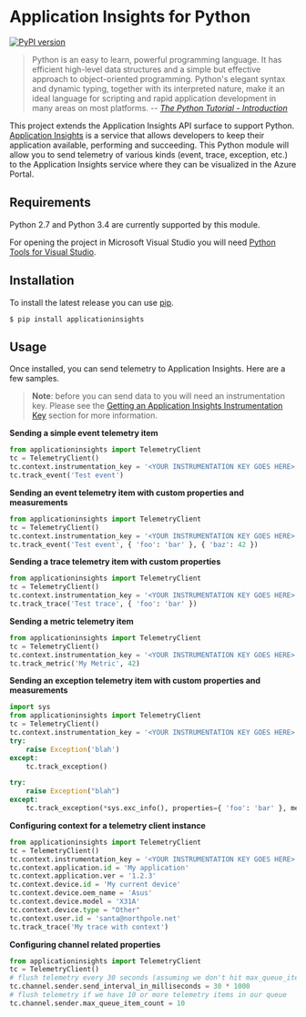 # Application Insights for Python #

[![PyPI version](https://badge.fury.io/py/applicationinsights.svg)](http://badge.fury.io/py/applicationinsights)

>Python is an easy to learn, powerful programming language. It has efficient high-level data structures and a simple but effective approach to object-oriented programming. Python's elegant syntax and dynamic typing, together with its interpreted nature, make it an ideal language for scripting and rapid application development in many areas on most platforms.
> -- <cite>[The Python Tutorial - Introduction](https://docs.python.org/3/tutorial/)</cite>

This project extends the Application Insights API surface to support Python. [Application Insights](http://azure.microsoft.com/en-us/services/application-insights/) is a service that allows developers to keep their application available, performing and succeeding. This Python module will allow you to send telemetry of various kinds (event, trace, exception, etc.) to the Application Insights service where they can be visualized in the Azure Portal. 


## Requirements ##

Python 2.7 and Python 3.4 are currently supported by this module. 

For opening the project in Microsoft Visual Studio you will need [Python Tools for Visual Studio](http://pytools.codeplex.com/).

## Installation ##

To install the latest release you can use [pip](http://www.pip-installer.org/).

```
$ pip install applicationinsights
```

## Usage ##

Once installed, you can send telemetry to Application Insights. Here are a few samples.

>**Note**: before you can send data to you will need an instrumentation key. Please see the [Getting an Application Insights Instrumentation Key](https://github.com/Microsoft/AppInsights-Home/wiki#getting-an-application-insights-instrumentation-key) section for more information.


**Sending a simple event telemetry item**
```python
from applicationinsights import TelemetryClient
tc = TelemetryClient()
tc.context.instrumentation_key = '<YOUR INSTRUMENTATION KEY GOES HERE>'
tc.track_event('Test event')
```

**Sending an event telemetry item with custom properties and measurements**
```python
from applicationinsights import TelemetryClient
tc = TelemetryClient()
tc.context.instrumentation_key = '<YOUR INSTRUMENTATION KEY GOES HERE>'
tc.track_event('Test event', { 'foo': 'bar' }, { 'baz': 42 })
```

**Sending a trace telemetry item with custom properties**
```python
from applicationinsights import TelemetryClient
tc = TelemetryClient()
tc.context.instrumentation_key = '<YOUR INSTRUMENTATION KEY GOES HERE>'
tc.track_trace('Test trace', { 'foo': 'bar' })
```  

**Sending a metric telemetry item**
```python
from applicationinsights import TelemetryClient
tc = TelemetryClient()
tc.context.instrumentation_key = '<YOUR INSTRUMENTATION KEY GOES HERE>'
tc.track_metric('My Metric', 42)
``` 

**Sending an exception telemetry item with custom properties and measurements**
```python
import sys
from applicationinsights import TelemetryClient
tc = TelemetryClient()
tc.context.instrumentation_key = '<YOUR INSTRUMENTATION KEY GOES HERE>'
try:
    raise Exception('blah')
except:
    tc.track_exception()

try:
    raise Exception("blah")
except:
    tc.track_exception(*sys.exc_info(), properties={ 'foo': 'bar' }, measurements={ 'x': 42 })
```  

**Configuring context for a telemetry client instance**
```python
from applicationinsights import TelemetryClient
tc = TelemetryClient()
tc.context.instrumentation_key = '<YOUR INSTRUMENTATION KEY GOES HERE>'
tc.context.application.id = 'My application'
tc.context.application.ver = '1.2.3'
tc.context.device.id = 'My current device'
tc.context.device.oem_name = 'Asus'
tc.context.device.model = 'X31A'
tc.context.device.type = "Other"
tc.context.user.id = 'santa@northpole.net'
tc.track_trace('My trace with context')
```  

**Configuring channel related properties**
```python
from applicationinsights import TelemetryClient
tc = TelemetryClient()
# flush telemetry every 30 seconds (assuming we don't hit max_queue_item_count first)
tc.channel.sender.send_interval_in_milliseconds = 30 * 1000
# flush telemetry if we have 10 or more telemetry items in our queue
tc.channel.sender.max_queue_item_count = 10
```



